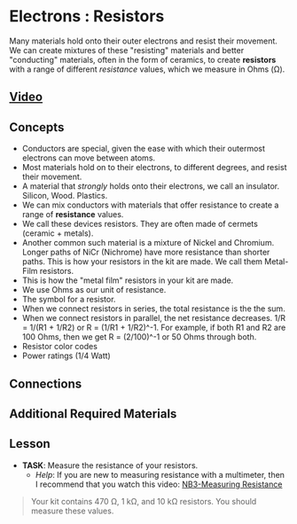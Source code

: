 # Electrons : Resistors
Many materials hold onto their outer electrons and resist their movement. We can create mixtures of these "resisting" materials and better "conducting" materials, often in the form of ceramics, to create **resistors** with a range of different *resistance* values, which we measure in Ohms (&Omega;).

## [Video](https://vimeo.com/1029696806)

## Concepts
- Conductors are special, given the ease with which their outermost electrons can move between atoms.
- Most materials hold on to their electrons, to different degrees, and resist their movement.
- A material that *strongly* holds onto their electrons, we call an insulator. Silicon, Wood. Plastics.
- We can mix conductors with materials that offer resistance to create a range of **resistance** values.
- We call these devices resistors. They are often made of cermets (ceramic + metals).
- Another common such material is a mixture of Nickel and Chromium. Longer paths of NiCr (Nichrome) have more resistance than shorter paths. This is how your resistors in the kit are made. We call them Metal-Film resistors.
- This is how the "metal film" resistors in your kit are made.
- We use Ohms as our unit of resistance.
- The symbol for a resistor.
- When we connect resistors in series, the total resistance is the the sum.
- When we connect resistors in parallel, the net resistance decreases. 1/R = 1/(R1 + 1/R2) or R = (1/R1 + 1/R2)^-1. For example, if both R1 and R2 are 100 Ohms, then we get R = (2/100)^-1 or 50 Ohms through both.
- Resistor color codes
- Power ratings (1/4 Watt)

## Connections

## Additional Required Materials

## Lesson

- **TASK**: Measure the resistance of your resistors.
  - *Help*: If you are new to measuring resistance with a multimeter, then I recommend that you watch this video: [NB3-Measuring Resistance](https://vimeo.com/1027761453)
> Your kit contains 470 &Omega;, 1 k&Omega;, and 10 k&Omega; resistors. You should measure these values.
